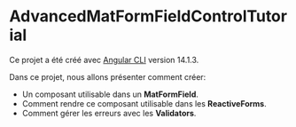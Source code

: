 # AdvancedMatFormFieldControlTutorial

Ce projet a été créé avec [Angular CLI](https://github.com/angular/angular-cli) version 14.1.3.

Dans ce projet, nous allons présenter comment créer:
<ul>
<li>Un composant utilisable dans un <b>MatFormField</b>.</li>
<li>Comment rendre ce composant utilisable dans les <b>ReactiveForms</b>.</li>
<li>Comment gérer les erreurs avec les <b>Validators</b>.</li>
</ul>
